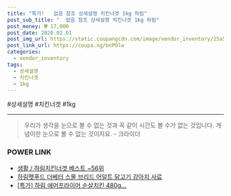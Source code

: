 ```yaml
--- 
title: "특가!   없음 참조 상세설명 치킨너겟 1kg 하림" 
post_sub_title: "  없음 참조 상세설명 치킨너겟 1kg 하림" 
post_money: ₩ 17,000 
post_date: 2020.02.01 
post_img_url: https://static.coupangcdn.com/image/vendor_inventory/25a5/fca20de2efe9b6847682548ab4d62ee71e6b152b15668f5b42abbb4a744e.jpg 
post_link_url: https://coupa.ng/bnPOlw 
categories: 
  - vendor_inventory 
tags: 
  - 상세설명 
  - 치킨너겟 
  - 1kg 
--- 
```

  #상세설명 #치킨너겟 #1kg 
<hr> 

> 우리가 생각을 눈으로 볼 수 없는 것과 꼭 같이 시간도 볼 수가 없는 것입니다. 개념이란 눈으로 볼 수 없는 것이지요. - 크라이더 


### POWER LINK

* <a href="https://blog.naver.com/santokki14/221792921267" target="_blank">생활 / 하림치킨너겟 베스트 ~56위</a>
* <a href="https://blog.naver.com/fasyy4321/221789093044" target="_blank">하림펫푸드 더베터 스몰 브리드 어덜트 닭고기 강아지 사료</a>
* <a href="https://blog.naver.com/an0733/221792968128" target="_blank">[특가] 하림 에어프라이어 순살치킨 480g...</a>
